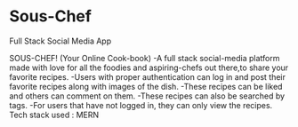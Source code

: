 # Sous-Chef
Full Stack Social Media App

SOUS-CHEF!
(Your Online Cook-book)
-A full stack social-media platform made with love for all the foodies and aspiring-chefs out there,to share your favorite recipes.
-Users with proper authentication can log in and post their favorite
recipes along with images of the dish.
-These recipes can be liked and others can comment on them.
-These recipes can also be searched by tags.
-For users that have not logged in, they can only view the recipes.
Tech stack used : MERN



